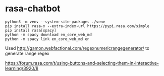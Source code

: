 # rasa-chatbot



```
python3 -m venv --system-site-packages ./venv
pip install rasa-x --extra-index-url https://pypi.rasa.com/simple
pip install rasa[spacy]
python -m spacy download en_core_web_md
python -m spacy link en_core_web_md en
```


Used http://gamon.webfactional.com/regexnumericrangegenerator/ to generate range regex

https://forum.rasa.com/t/using-buttons-and-selecting-them-in-interactive-learning/3920/8